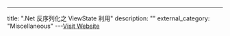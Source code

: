 ---
title: ".Net 反序列化之 ViewState 利用"
description: ""
external_category: "Miscellaneous"
---[Visit Website](https://paper.seebug.org/1386/)

